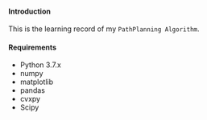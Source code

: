 #### 	Introduction

This is the learning record of my `PathPlanning Algorithm`.

#### Requirements

- Python 3.7.x
- numpy
- matplotlib
- pandas
- cvxpy
- Scipy